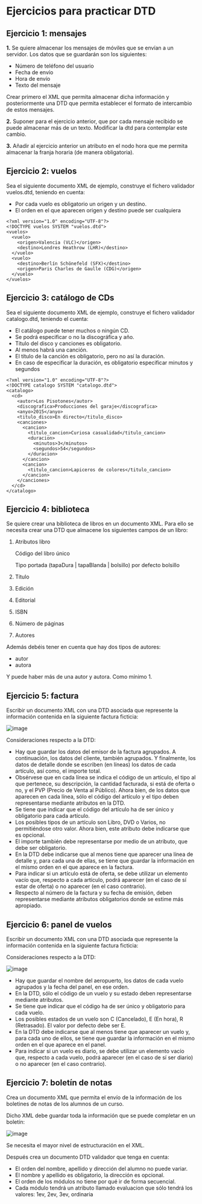 # Ejercicios para practicar DTD

## Ejercicio 1: mensajes

**1.** Se quiere almacenar los mensajes de móviles que se envían a un servidor. Los datos que se guardarán son los siguientes:

- Número de teléfono del usuario
- Fecha de envío
- Hora de envío
- Texto del mensaje

Crear primero el XML que permita almacenar dicha información y posteriormente una DTD que permita establecer el formato de intercambio de estos mensajes.

**2.** Suponer para el ejercicio anterior, que por cada mensaje recibido se puede almacenar más de un texto. Modificar la dtd para contemplar este cambio.

**3.** Añadir al ejercicio anterior un atributo en el nodo hora que me permita almacenar la franja horaria (de manera obligatoria).

## Ejercicio 2: vuelos

Sea el siguiente documento XML de ejemplo, construye el fichero validador vuelos.dtd, teniendo en cuenta:

- Por cada vuelo es obligatorio un origen y un destino.
- El orden en el que aparecen origen y destino puede ser cualquiera

```
<?xml version="1.0" encoding="UTF-8"?>
<!DOCTYPE vuelos SYSTEM "vuelos.dtd">
<vuelos>
  <vuelo>
    <origen>Valencia (VLC)</origen>
    <destino>Londres Heathrow (LHR)</destino>
  </vuelo>
  <vuelo>
    <destino>Berlín Schönefeld (SFX)</destino>
    <origen>Paris Charles de Gaulle (CDG)</origen>
  </vuelo>
</vuelos>
```

## Ejercicio 3: catálogo de CDs

Sea el siguiente documento XML de ejemplo, construye el fichero validador catalogo.dtd, teniendo el cuenta:

- El catálogo puede tener muchos o ningún CD.
- Se podrá especificar o no la discográfica y año.
- Título del disco y canciones es obligatorio.
- Al menos habrá una canción.
- El título de la canción es obligatorio, pero no así la duración.
- En caso de especificar la duración, es obligatorio especificar minutos y segundos

```
<?xml version="1.0" encoding="UTF-8"?>
<!DOCTYPE catalogo SYSTEM "catalogo.dtd">
<catalogo>
  <cd>
    <autor>Los Pisotones</autor>
    <discografica>Producciones del garaje</discografica>
    <anyo>2015</anyo>
    <titulo_disco>En directo</titulo_disco>
    <canciones>
      <cancion>
        <titulo_cancion>Curiosa casualidad</titulo_cancion>
        <duracion>
          <minutos>3</minutos>
          <segundos>54</segundos>
        </duracion>
      </cancion>
      <cancion>
        <titulo_cancion>Lapiceros de colores</titulo_cancion>
      </cancion>
    </canciones>
  </cd>
</catalogo>
```


## Ejercicio 4: biblioteca

Se quiere crear una biblioteca de libros en un documento XML. Para ello se necesita crear una DTD que almacene los siguientes campos de un libro:

1)	Atributos libro
   
    Código del libro único
  	
    Tipo portada	 (tapaDura | tapaBlanda | bolsillo) por defecto bolsillo
3)	Título
4)	Edición
5)	Editorial
6)	ISBN
7)	Número de páginas
8)	Autores

Además debéis tener en cuenta que hay dos tipos de autores:

- autor
- autora
  
Y puede haber más de una autor y autora. Como mínimo 1.

## Ejercicio 5: factura

Escribir un documento XML con una DTD asociada que represente la información contenida en la siguiente factura ficticia:

![image](https://github.com/profeMelola/LM-03-2023-24/assets/91023374/58455efd-ce3c-4854-8504-976e5d2d9dee)

Consideraciones respecto a la DTD:

- Hay que guardar los datos del emisor de la factura agrupados. A continuación, los datos del cliente, también agrupados. Y finalmente, los datos de detalle donde se escriben (en líneas) los datos de cada artículo, así como, el importe total.
- Obsérvese que en cada línea se indica el código de un artículo, el tipo al que pertenece, su descripción, la cantidad facturada, si está de oferta o no, y el PVP (Precio de Venta al Público). Ahora bien, de los datos que aparecen en cada línea, sólo el código del artículo y el tipo deben representarse mediante atributos en la DTD.
- Se tiene que indicar que el código del artículo ha de ser único y obligatorio para cada artículo.
- Los posibles tipos de un artículo son Libro, DVD o Varios, no permitiéndose otro valor. Ahora bien, este atributo debe indicarse que es opcional.
- El importe también debe representarse por medio de un atributo, que debe ser obligatorio.
- En la DTD debe indicarse que al menos tiene que aparecer una línea de detalle y, para cada una de ellas, se tiene que guardar la información en el mismo orden en el que aparece en la factura.
- Para indicar si un artículo está de oferta, se debe utilizar un elemento vacío que, respecto a cada artículo, podrá aparecer (en el caso de sí estar de oferta) o no aparecer (en el caso contrario).
- Respecto al número de la factura y su fecha de emisión, deben representarse mediante atributos obligatorios donde se estime más apropiado.

## Ejercicio 6: panel de vuelos

Escribir un documento XML con una DTD asociada que represente la información contenida en la siguiente factura ficticia:

Consideraciones respecto a la DTD:

![image](https://github.com/profeMelola/LM-03-2023-24/assets/91023374/a8d5a8bd-382b-4c7b-a243-b63adeb30cd3)


- Hay que guardar el nombre del aeropuerto, los datos de cada vuelo agrupados y la fecha del panel, en ese orden.
- En la DTD, sólo el código de un vuelo y su estado deben representarse mediante atributos.
- Se tiene que indicar que el código ha de ser único y obligatorio para cada vuelo.
- Los posibles estados de un vuelo son C (Cancelado), E (En hora), R (Retrasado). El valor por defecto debe ser E.
- En la DTD debe indicarse que al menos tiene que aparecer un vuelo y, para cada uno de ellos, se tiene que guardar la información en el mismo orden en el que aparece en el panel.
- Para indicar si un vuelo es diario, se debe utilizar un elemento vacío que, respecto a cada vuelo, podrá aparecer (en el caso de sí ser diario) o no aparecer (en el caso contrario).

## Ejercicio 7: boletín de notas

Crea un documento XML que permita el envío de la información de los boletines de notas de los alumnos de un curso.

Dicho XML debe guardar toda la información que se puede completar en un boletín:

![image](https://github.com/profeMelola/LM-03-2023-24/assets/91023374/bc8d4b48-f0f3-433b-bc87-5a3b58b1b293)

Se necesita el mayor nivel de estructuración en el XML.

Después crea un documento DTD validador que tenga en cuenta:
- El orden del nombre, apellido y dirección del alumno no puede variar.
- El nombre y apellido es obligatorio, la dirección es opcional.
- El orden de los módulos no tiene por qué ir de forma secuencial.
- Cada módulo tendrá un atributo llamado evaluacion que sólo tendrá los valores: 1ev, 2ev, 3ev, ordinaria



